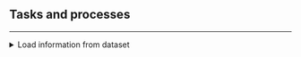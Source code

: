 ## Tasks and processes
---

<details>
<summary>Load information from dataset</summary>

### Description

This process is divided in three parts:

* Load the information from the dataset.
* Generate `Question` objects to encapsulate all **data** and **metadata** related to a question.
* Parse the question text with a specific technique in order to generate a `query`. This `query` is also stored within
the `Question` object.

The outcome of this process is a list of questions, which will than be used to feed different **pipelines**.

### Sequence diagram

  ![](./images/question_to_query_process.png)

</details>
